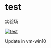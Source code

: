 # test
实验场

[![test]][test-url]

[test]: http://img.shields.io/badge/Hexo-2.4+-2BAF2B.svg?style=flat-square
[test-url]: http://www.baidu.com

Update in vm-win10